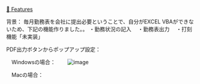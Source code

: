 
[🚀 Features](README.md)

背景：
毎月勤務表を会社に提出必要ということで、自分がEXCEL VBAができないため、下記の機能作りました。。
・勤務状況の記入　
・勤務表出力　
・打刻機能「未実装」　

PDF出力ボタンからポップアップ設定：

　Windowsの場合：
　　![image](https://github.com/ryuushihou/kinntai/assets/113272024/e79d6752-1da9-4469-9c94-0a3da2d70054)

　Macの場合：
　　
